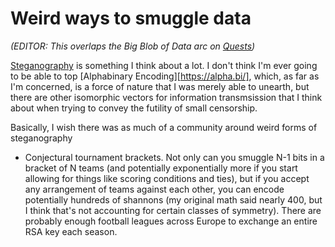 # Weird ways to smuggle data

*(EDITOR: This overlaps the Big Blob of Data arc on [Quests][])*

[Quests]: 6f25cf97-8ee8-460e-9db8-3c241cadbff0.md

[Steganography][] is something I think about a lot. I don't think I'm ever going to be able to top [Alphabinary Encoding][https://alpha.bi/], which, as far as I'm concerned, is a force of nature that I was merely able to unearth, but there are other isomorphic vectors for information transmsission that I think about when trying to convey the futility of small censorship.

[Steganography]: https://en.wikipedia.org/wiki/Steganography

Basically, I wish there was as much of a community around weird forms of steganography

- Conjectural tournament brackets. Not only can you smuggle N-1 bits in a bracket of N teams (and potentially exponentially more if you start allowing for things like scoring conditions and ties), but if you accept any arrangement of teams against each other, you can encode potentially hundreds of shannons (my original math said nearly 400, but I think that's not accounting for certain classes of symmetry). There are probably enough football leagues across Europe to exchange an entire RSA key each season.
